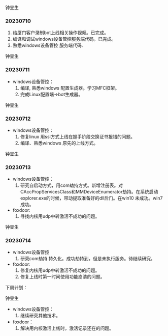 钟昱生

### 20230710

1. 给厦门客户录制bot上线相关操作视频。已完成。
2. 编译和调试windows设备管控服务端代码。已完成。
3. 熟悉windows设备管控 服务端代码.

钟昱生

### 20230711

* windows设备管控：
  1. 编译, 熟悉windows 配置生成器。学习MFC框架。
  2. 完成Linux配置端→bot生成器。

钟昱生

### 20230712

* windows设备管控：
  1. 修复linux 用ssl方式上线在握手阶段交换证书报错的问题。
  2. 编译、熟悉windows 原先的上线方式。

钟昱生

### 20230713

* windows设备管控：
  1. 研究自启动方式，用com劫持方式。新增注册表。对CAccPropServicesClass和MMDeviceEnumerator劫持。在系统启动explorer.exe的时候，带动提取准备好的dll后门。在win10 未成功。win7成功。
* foxdoor:
  1. 寻找内核用udp中转激活不成功的问题。

钟昱生

### 20230714

* windows设备管控
  1. 研究com劫持 持久化。成功劫持到，但是未执行服务。待继续研究。
* foxdoor:
  1. 修复内核用udp中转激活不成功的问题。
  2. 修复上线时第一时间使用功能崩溃的问题。



下周计划：

钟昱生

* windows设备管控：
  1. 继续研究其他技术。
* foxdoor：
  1. 解决用内核激活上线时，激活记录还在的问题。

